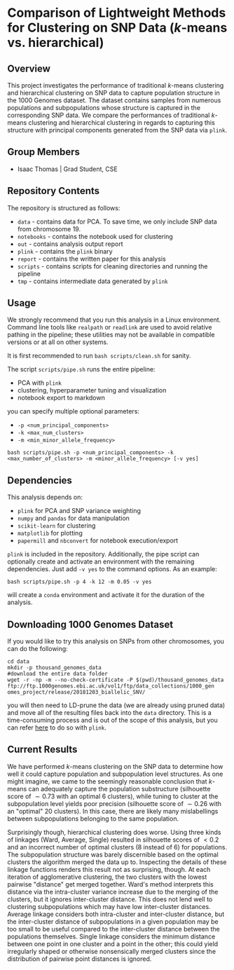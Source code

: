 # Comparison of Lightweight Methods for Clustering on SNP Data ($k$-means vs. hierarchical)

## Overview

This project investigates the performance of traditional $k$-means clustering and hierarchical clustering on SNP data to capture population structure in the 1000 Genomes dataset. The dataset contains samples from numerous populations and subpopulations whose structure is captured in the corresponding SNP data. We compare the performances of traditional $k$-means clustering and hierarchical clustering in regards to capturing this structure with principal components generated from the SNP data via `plink`.

## Group Members

* Isaac Thomas | Grad Student, CSE

## Repository Contents

The repository is structured as follows:
* `data` - contains data for PCA. To save time, we only include SNP data from chromosome 19.
* `notebooks` - contains the notebook used for clustering
* `out` - contains analysis output report
* `plink` - contains the `plink` binary
* `report` - contains the written paper for this analysis
* `scripts` - contains scripts for cleaning directories and running the pipeline 
* `tmp` - contains intermediate data generated by `plink`


## Usage

We strongly recommend that you run this analysis in a Linux environment. Command line tools like `realpath` or `readlink` are used to avoid relative pathing in the pipeline; these utilities may not be available in compatible versions or at all on other systems.

It is first recommended to run `bash scripts/clean.sh` for sanity.

The script `scripts/pipe.sh` runs the entire pipeline:
* PCA with `plink`
* clustering, hyperparameter tuning and visualization
* notebook export to markdown

you can specify multiple optional parameters:
 * `-p <num_principal_components>` 
 * `-k <max_num_clusters>`
 * `-m <min_minor_allele_frequency>`

`bash scripts/pipe.sh -p <num_principal_components> -k <max_number_of_clusters> -m <minor_allele_frequency> [-v yes]`

## Dependencies

This analysis depends on:
* `plink` for PCA and SNP variance weighting
* `numpy` and `pandas` for data manipulation 
* `scikit-learn` for clustering
* `matplotlib` for plotting 
* `papermill` and `nbconvert` for notebook execution/export

`plink` is included in the repository. Additionally, the pipe script can optionally create and activate an environment with the remaining dependencies. Just add `-v yes` to the command options. As an example:

`bash scripts/pipe.sh -p 4 -k 12 -m 0.05 -v yes`

will create a `conda` environment and activate it for the duration of the analysis.

## Downloading 1000 Genomes Dataset

If you would like to try this analysis on SNPs from other chromosomes, you can do the following:
```
cd data
mkdir -p thousand_genomes_data
#download the entire data folder
wget -r -np -m --no-check-certificate -P $(pwd)/thousand_genomes_data ftp://ftp.1000genomes.ebi.ac.uk/vol1/ftp/data_collections/1000_gen
omes_project/release/20181203_biallelic_SNV/
```
you will then need to LD-prune the data (we are already using pruned data) and move all of the resulting files back into the `data` directory. This is a time-consuming process and is out of the scope of this analysis, but you can refer [here](https://www.cog-genomics.org/plink/1.9/ld) to do so with `plink`.

## Current Results

We have performed $k$-means clustering on the SNP data to determine how well it could capture population and subpopulation level structures. As one might imagine, we came to the seemingly reasonable conclusion that $k$-means can adequately capture the population substructure (silhouette score of $\sim 0.73$ with an optimal 6 clusters), while tuning to cluster at the subpopulation level yields poor precision (silhouette score of $\sim 0.26$ with an "optimal" 20 clusters). In this case, there are likely many mislabellings between subpopulations belonging to the same population.

Surprisingly though, hierarchical clustering does worse. Using three kinds of linkages (Ward, Average, Single) resulted in silhouette scores of $< 0.2$ and an incorrect number of optimal clusters (8 instead of 6) for populations. The subpopulation structure was barely discernible based on the optimal clusters the algorithm merged the data up to. Inspecting the details of these linkage functions renders this result not as surprising, though. At each iteration of agglomerative clustering, the two clusters with the lowest pairwise "distance" get merged together. Ward's method interprets this distance via the intra-cluster variance increase due to the merging of the clusters, but it ignores inter-cluster distance. This does not lend well to clustering subpopulations which may have low inter-cluster distances. Average linkage considers both intra-cluster and inter-cluster distance, but the inter-cluster distance of subpopulations in a given population may be too small to be useful compared to the inter-cluster distance between the populations themselves. Single linkage considers the minimum distance between one point in one cluster and a point in the other; this could yield irregularly shaped or otherwise nonsensically merged clusters since the distribution of pairwise point distances is ignored.